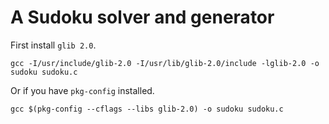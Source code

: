 # A Sudoku solver and generator
First install `glib 2.0`.

    gcc -I/usr/include/glib-2.0 -I/usr/lib/glib-2.0/include -lglib-2.0 -o sudoku sudoku.c
    
Or if you have `pkg-config` installed.
    
    gcc $(pkg-config --cflags --libs glib-2.0) -o sudoku sudoku.c
   